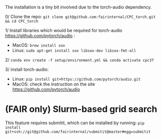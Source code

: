 The installation is a tiny bit involved due to the torch-audio dependency.

0/ Clone the repo:
`git clone git@github.com:fairinternal/CPC_torch.git && cd CPC_torch`

1/ Install libraries which would be required for torch-audio https://github.com/pytorch/audio :
 * MacOS: `brew install sox`
 * Linux: `sudo apt-get install sox libsox-dev libsox-fmt-all`

2/ `conda env create -f setup/environment.yml && conda activate cpc37`

3/ install torch-audio:
  * Linux: `pip install git+https://github.com/pytorch/audio.git`
  * MacOS: check the instruction on the site https://github.com/pytorch/audio

# (FAIR only) Slurm-based grid search

This feature requires submitit, which can be installed by running:
`pip install git+ssh://git@github.com/fairinternal/submitit@master#egg=submitit`
